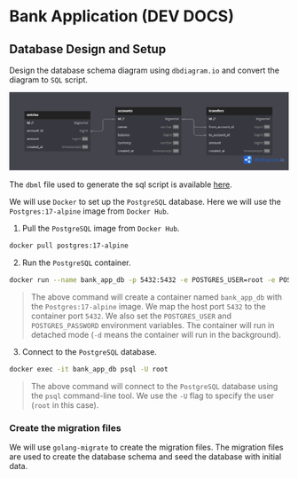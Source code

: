 # Bank Application (DEV DOCS)

## Database Design and Setup

Design the database schema diagram using `dbdiagram.io` and convert the diagram to `SQL` script.

![DB Schema](./img/Bank_Application.png)

The `dbml` file used to generate the sql script is available [here](./db_diagram_io.dbml).

We will use `Docker` to set up the `PostgreSQL` database. Here we will use the `Postgres:17-alpine` image from `Docker Hub`.

1. Pull the `PostgreSQL` image from `Docker Hub`.

```bash
docker pull postgres:17-alpine
```

2. Run the `PostgreSQL` container.

```bash
docker run --name bank_app_db -p 5432:5432 -e POSTGRES_USER=root -e POSTGRES_PASSWORD=secretpassword -d postgres:17-alpine
```

> The above command will create a container named `bank_app_db` with the `Postgres:17-alpine` image. We map the host port `5432` to the container port `5432`. We also set the `POSTGRES_USER` and `POSTGRES_PASSWORD` environment variables. The container will run in detached mode (`-d` means the container will run in the background).

3. Connect to the `PostgreSQL` database.

```bash
docker exec -it bank_app_db psql -U root
```

> The above command will connect to the `PostgreSQL` database using the `psql` command-line tool. We use the `-U` flag to specify the user (`root` in this case).

### Create the migration files 

We will use `golang-migrate` to create the migration files. The migration files are used to create the database schema and seed the database with initial data.

